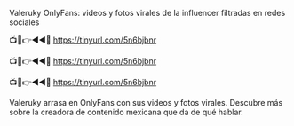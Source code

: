 Valeruky OnlyFans: videos y fotos virales de la influencer filtradas en redes sociales

📺📱👉◄◄🔴  https://tinyurl.com/5n6bjbnr

📺📱👉◄◄🔴  https://tinyurl.com/5n6bjbnr

📺📱👉◄◄🔴  https://tinyurl.com/5n6bjbnr

Valeruky arrasa en OnlyFans con sus videos y fotos virales. Descubre más sobre la creadora de contenido mexicana que da de qué hablar.

